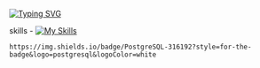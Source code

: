 
[![Typing SVG](https://readme-typing-svg.herokuapp.com?color=DE76F7&width=401&height=51&lines=welcome+to+my+Github)](https://git.io/typing-svg)





skills - 
[![My Skills](https://skillicons.dev/icons?i=aws,nodejs,azure,react,vue,flutter&perline=3)](https://skillicons.dev)

	https://img.shields.io/badge/PostgreSQL-316192?style=for-the-badge&logo=postgresql&logoColor=white
<!--
**nafisoaden97/nafisoaden97** is a ✨ _special_ ✨ repository because its `README.md` (this file) appears on your GitHub profile.

[Typing SVG](https://readme-typing-svg.herokuapp.com?color=DE76F7&width=401&height=51&lines=welcome+to+my+Github)](https://git.io/typing-svg)

- 🔭 I’m currently working on ...
- 🌱 I’m currently learning ...
- 👯 I’m looking to collaborate on ...
- 🤔 I’m looking for help with ...
- 💬 Ask me about ...
- 📫 How to reach me: ...
- 😄 Pronouns: ...
- ⚡ Fun fact: ...
-->
